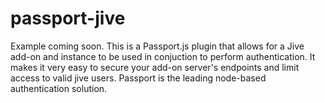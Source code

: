 passport-jive
===================

Example coming soon.  This is a Passport.js plugin that allows for a Jive add-on and instance to be used in conjuction to perform authentication.  It makes it very easy to secure your add-on server's endpoints and limit access to valid jive users.  Passport is the leading node-based authentication solution.
